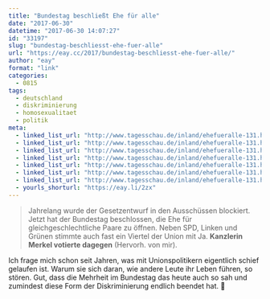 ```yaml
---
title: "Bundestag beschließt Ehe für alle"
date: "2017-06-30"
datetime: "2017-06-30 14:07:27"
id: "33197"
slug: "bundestag-beschliesst-ehe-fuer-alle"
url: "https://eay.cc/2017/bundestag-beschliesst-ehe-fuer-alle/"
author: "eay"
format: "link"
categories:
  - 0815
tags:
  - deutschland
  - diskriminierung
  - homosexualitaet
  - politik
meta:
  - linked_list_url: "http://www.tagesschau.de/inland/ehefueralle-131.html"
  - linked_list_url: "http://www.tagesschau.de/inland/ehefueralle-131.html"
  - linked_list_url: "http://www.tagesschau.de/inland/ehefueralle-131.html"
  - linked_list_url: "http://www.tagesschau.de/inland/ehefueralle-131.html"
  - linked_list_url: "http://www.tagesschau.de/inland/ehefueralle-131.html"
  - linked_list_url: "http://www.tagesschau.de/inland/ehefueralle-131.html"
  - linked_list_url: "http://www.tagesschau.de/inland/ehefueralle-131.html"
  - yourls_shorturl: "https://eay.li/2zx"
---
```


> Jahrelang wurde der Gesetzentwurf in den Ausschüssen blockiert. Jetzt hat der Bundestag beschlossen, die Ehe für gleichgeschlechtliche Paare zu öffnen. Neben SPD, Linken und Grünen stimmte auch fast ein Viertel der Union mit Ja. **Kanzlerin Merkel votierte dagegen** (Hervorh. von mir).

Ich frage mich schon seit Jahren, was mit Unionspolitikern eigentlich schief gelaufen ist. Warum sie sich daran, wie andere Leute ihr Leben führen, so stören. Gut, dass die Mehrheit im Bundestag das heute auch so sah und zumindest diese Form der Diskriminierung endlich beendet hat. 🌈
